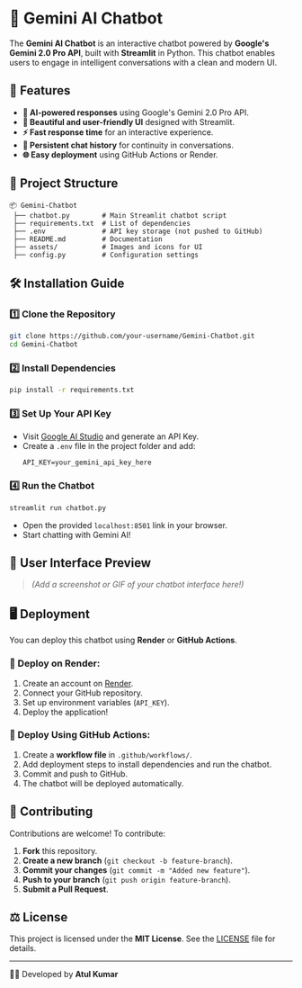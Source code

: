 # 🤖 Gemini AI Chatbot

The **Gemini AI Chatbot** is an interactive chatbot powered by **Google's Gemini 2.0 Pro API**, built with **Streamlit** in Python. This chatbot enables users to engage in intelligent conversations with a clean and modern UI.

## 🚀 Features
- **🔹 AI-powered responses** using Google's Gemini 2.0 Pro API.
- **🎨 Beautiful and user-friendly UI** designed with Streamlit.
- **⚡ Fast response time** for an interactive experience.
- **📝 Persistent chat history** for continuity in conversations.
- **🌐 Easy deployment** using GitHub Actions or Render.

## 📂 Project Structure
```
📦 Gemini-Chatbot
 ├── chatbot.py        # Main Streamlit chatbot script
 ├── requirements.txt  # List of dependencies
 ├── .env              # API key storage (not pushed to GitHub)
 ├── README.md         # Documentation
 ├── assets/           # Images and icons for UI
 ├── config.py         # Configuration settings
```

## 🛠️ Installation Guide

### 1️⃣ Clone the Repository
```bash
git clone https://github.com/your-username/Gemini-Chatbot.git
cd Gemini-Chatbot
```

### 2️⃣ Install Dependencies
```bash
pip install -r requirements.txt
```

### 3️⃣ Set Up Your API Key  
- Visit [Google AI Studio](https://ai.google.dev/) and generate an API Key.  
- Create a `.env` file in the project folder and add:
  ```
  API_KEY=your_gemini_api_key_here
  ```

### 4️⃣ Run the Chatbot
```bash
streamlit run chatbot.py
```
- Open the provided `localhost:8501` link in your browser.  
- Start chatting with Gemini AI!

## 🎨 User Interface Preview
> _*(Add a screenshot or GIF of your chatbot interface here!)*_

## 🖥️ Deployment
You can deploy this chatbot using **Render** or **GitHub Actions**.

### 📌 Deploy on Render:
1. Create an account on [Render](https://render.com/).
2. Connect your GitHub repository.
3. Set up environment variables (`API_KEY`).
4. Deploy the application!

### 📌 Deploy Using GitHub Actions:
1. Create a **workflow file** in `.github/workflows/`.
2. Add deployment steps to install dependencies and run the chatbot.
3. Commit and push to GitHub.
4. The chatbot will be deployed automatically.

## 🌟 Contributing
Contributions are welcome! To contribute:  
1. **Fork** this repository.  
2. **Create a new branch** (`git checkout -b feature-branch`).  
3. **Commit your changes** (`git commit -m "Added new feature"`).  
4. **Push to your branch** (`git push origin feature-branch`).  
5. **Submit a Pull Request**.

## ⚖️ License
This project is licensed under the **MIT License**. See the [LICENSE](LICENSE) file for details.

---

👨‍💻 Developed by **Atul Kumar**  